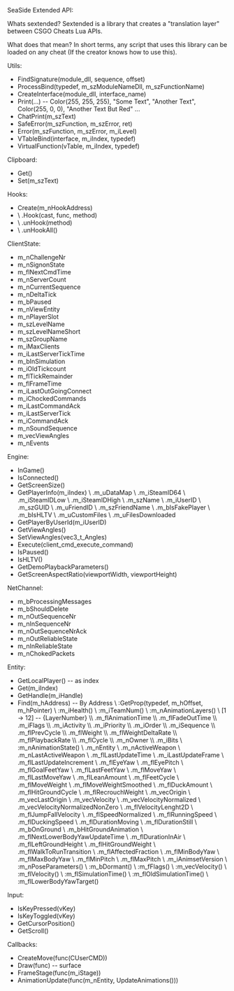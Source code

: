 SeaSide Extended API:

Whats sextended?
Sextended is a library that creates a "translation layer" between CSGO Cheats Lua APIs.

What does that mean?
In short terms, any script that uses this library can be loaded on any cheat (If the creator knows how to use this).

Utils:
- FindSignature(module_dll, sequence, offset)
- ProcessBind(typedef, m_szModuleNameDll, m_szFunctionName)
- CreateInterface(module_dll, interface_name)
- Print(...) -- Color(255, 255, 255), "Some Text", "Another Text", Color(255, 0, 0), "Another Text But Red" ...
- ChatPrint(m_szText)
- SafeError(m_szFunction, m_szError, ret)
- Error(m_szFunction, m_szError, m_iLevel)
- VTableBind(interface, m_iIndex, typedef)
- VirtualFunction(vTable, m_iIndex, typedef)

Clipboard:
- Get()
- Set(m_szText)

Hooks:
- Create(m_nHookAddress)
- \ .Hook(cast, func, method)
- \ .unHook(method)
- \ .unHookAll()

ClientState:
- m_nChallengeNr
- m_nSignonState
- m_flNextCmdTime
- m_nServerCount
- m_nCurrentSequence
- m_nDeltaTick
- m_bPaused
- m_nViewEntity
- m_nPlayerSlot
- m_szLevelName
- m_szLevelNameShort
- m_szGroupName
- m_iMaxClients
- m_iLastServerTickTime
- m_bInSimulation
- m_iOldTickcount
- m_flTickRemainder
- m_flFrameTime
- m_iLastOutGoingConnect
- m_iChockedCommands
- m_iLastCommandAck
- m_iLastServerTick
- m_iCommandAck
- m_nSoundSequence
- m_vecViewAngles
- m_nEvents

Engine:
- InGame()
- IsConnected()
- GetScreenSize()
- GetPlayerInfo(m_iIndex)
\ .m_uDataMap
\ .m_iSteamID64
\ .m_iSteamIDLow
\ .m_iSteamIDHigh
\ .m_szName
\ .m_iUserID
\ .m_szGUID
\ .m_uFriendID
\ .m_szFriendName
\ .m_bIsFakePlayer
\ .m_bIsHLTV
\ .m_uCustomFiles
\ .m_uFilesDownloaded
- GetPlayerByUserId(m_iUserID)
- GetViewAngles()
- SetViewAngles(vec3_t_Angles)
- Execute(client_cmd_execute_command)
- IsPaused()
- IsHLTV()
- GetDemoPlaybackParameters()
- GetScreenAspectRatio(viewportWidth, viewportHeight)

NetChannel:
- m_bProcessingMessages
- m_bShouldDelete
- m_nOutSequenceNr
- m_nInSequenceNr
- m_nOutSequenceNrAck
- m_nOutReliableState
- m_nInReliableState
- m_nChokedPackets

Entity:
- GetLocalPlayer() -- as index
- Get(m_iIndex)
- GetHandle(m_iHandle)
- Find(m_hAddress) -- By Address
\ :GetProp(typedef, m_hOffset, m_hPointer)
\ :m_iHealth()
\ :m_iTeamNum()
\ :m_nAnimationLayers()
\\ [1 -> 12] -- {LayerNumber}
\\\ .m_flAnimationTime
\\\ .m_flFadeOutTime
\\\ .m_iFlags
\\\ .m_iActivity
\\\ .m_iPriority
\\\ .m_iOrder
\\\ .m_iSequence
\\\ .m_flPrevCycle
\\\ .m_flWeight
\\\ .m_flWeightDeltaRate
\\\ .m_flPlaybackRate
\\\ .m_flCycle
\\\ .m_nOwner
\\\ .m_iBits
\ :m_nAnimationState()
\\ .m_nEntity
\\ .m_nActiveWeapon
\\ .m_nLastActiveWeapon
\\ .m_flLastUpdateTime
\\ .m_iLastUpdateFrame
\\ .m_flLastUpdateIncrement
\\ .m_flEyeYaw
\\ .m_flEyePitch
\\ .m_flGoalFeetYaw
\\ .m_flLastFeetYaw
\\ .m_flMoveYaw
\\ .m_flLastMoveYaw
\\ .m_flLeanAmount
\\ .m_flFeetCycle
\\ .m_flMoveWeight
\\ .m_flMoveWeightSmoothed
\\ .m_flDuckAmount
\\ .m_flHitGroundCycle
\\ .m_flRecrouchWeight
\\ .m_vecOrigin
\\ .m_vecLastOrigin
\\ .m_vecVelocity
\\ .m_vecVelocityNormalized
\\ .m_vecVelocityNormalizedNonZero
\\ .m_flVelocityLenght2D
\\ .m_flJumpFallVelocity
\\ .m_flSpeedNormalized
\\ .m_flRunningSpeed
\\ .m_flDuckingSpeed
\\ .m_flDurationMoving
\\ .m_flDurationStill
\\ .m_bOnGround
\\ .m_bHitGroundAnimation
\\ .m_flNextLowerBodyYawUpdateTime
\\ .m_flDurationInAir
\\ .m_flLeftGroundHeight
\\ .m_flHitGroundWeight
\\ .m_flWalkToRunTransition
\\ .m_flAffectedFraction
\\ .m_flMinBodyYaw
\\ .m_flMaxBodyYaw
\\ .m_flMinPitch
\\ .m_flMaxPitch
\\ .m_iAnimsetVersion
\ :m_nPoseParameters()
\ :m_bDormant()
\ :m_fFlags()
\ :m_vecVelocity()
\ :m_flVelocity()
\ :m_flSimulationTime()
\ :m_flOldSimulationTime()
\ :m_flLowerBodyYawTarget()

Input:
- IsKeyPressed(vKey)
- IsKeyToggled(vKey)
- GetCursorPosition()
- GetScroll()

Callbacks:
- CreateMove(func(CUserCMD))
- Draw(func) -- surface
- FrameStage(func(m_iStage))
- AnimationUpdate(func(m_nEntity, UpdateAnimations()))

